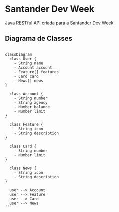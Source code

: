 # Santander Dev Week
Java RESTful API criada para a Santander Dev Week

## Diagrama de Classes

```mermaid

classDiagram
  class User {
    - String name
    - Account account
    - Feature[] features
    - Card card
    - News[] news
}

  class Account {
    - String number
    - String agency
    - Number balance
    - Number limit
}

  class Feature {
    - String icon
    - String description
}

  class Card {
    - String number
    - Number limit
}

  class News {
    - String icon
    - String description
}

  user --> Account
  user --> Feature
  user --> Card
  user --> News
´´´


